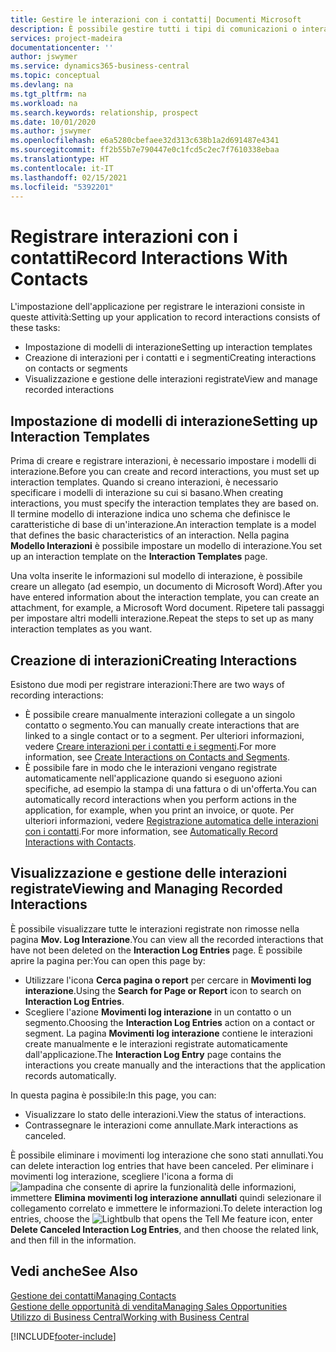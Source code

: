 ```yaml
---
title: Gestire le interazioni con i contatti| Documenti Microsoft
description: È possibile gestire tutti i tipi di comunicazioni o interazioni che intercorrono tra la società e i contatti, ad esempio comunicazioni via lettera, fax, e-mail, telefono, riunioni e così via.
services: project-madeira
documentationcenter: ''
author: jswymer
ms.service: dynamics365-business-central
ms.topic: conceptual
ms.devlang: na
ms.tgt_pltfrm: na
ms.workload: na
ms.search.keywords: relationship, prospect
ms.date: 10/01/2020
ms.author: jswymer
ms.openlocfilehash: e6a5280cbefaee32d313c638b1a2d691487e4341
ms.sourcegitcommit: ff2b55b7e790447e0c1fcd5c2ec7f7610338ebaa
ms.translationtype: HT
ms.contentlocale: it-IT
ms.lasthandoff: 02/15/2021
ms.locfileid: "5392201"
---
```

# <a name="record-interactions-with-contacts"></a><span data-ttu-id="38614-103">Registrare interazioni con i contatti</span><span class="sxs-lookup"><span data-stu-id="38614-103">Record Interactions With Contacts</span></span>
<span data-ttu-id="38614-104">L'impostazione dell'applicazione per registrare le interazioni consiste in queste attività:</span><span class="sxs-lookup"><span data-stu-id="38614-104">Setting up your application to record interactions consists of these tasks:</span></span>

* <span data-ttu-id="38614-105">Impostazione di modelli di interazione</span><span class="sxs-lookup"><span data-stu-id="38614-105">Setting up interaction templates</span></span>  
* <span data-ttu-id="38614-106">Creazione di interazioni per i contatti e i segmenti</span><span class="sxs-lookup"><span data-stu-id="38614-106">Creating interactions on contacts or segments</span></span>  
* <span data-ttu-id="38614-107">Visualizzazione e gestione delle interazioni registrate</span><span class="sxs-lookup"><span data-stu-id="38614-107">View and manage recorded interactions</span></span>  

##  <a name="setting-up-interaction-templates"></a><span data-ttu-id="38614-108">Impostazione di modelli di interazione</span><span class="sxs-lookup"><span data-stu-id="38614-108">Setting up Interaction Templates</span></span>
<span data-ttu-id="38614-109">Prima di creare e registrare interazioni, è necessario impostare i modelli di interazione.</span><span class="sxs-lookup"><span data-stu-id="38614-109">Before you can create and record interactions, you must set up interaction templates.</span></span> <span data-ttu-id="38614-110">Quando si creano interazioni, è necessario specificare i modelli di interazione su cui si basano.</span><span class="sxs-lookup"><span data-stu-id="38614-110">When creating interactions, you must specify the interaction templates they are based on.</span></span> <span data-ttu-id="38614-111">Il termine modello di interazione indica uno schema che definisce le caratteristiche di base di un'interazione.</span><span class="sxs-lookup"><span data-stu-id="38614-111">An interaction template is a model that defines the basic characteristics of an interaction.</span></span>
<span data-ttu-id="38614-112">Nella pagina **Modello Interazioni** è possibile impostare un modello di interazione.</span><span class="sxs-lookup"><span data-stu-id="38614-112">You set up an interaction template on the **Interaction Templates** page.</span></span>

<span data-ttu-id="38614-113">Una volta inserite le informazioni sul modello di interazione, è possibile creare un allegato (ad esempio, un documento di Microsoft Word).</span><span class="sxs-lookup"><span data-stu-id="38614-113">After you have entered information about the interaction template, you can create an attachment, for example, a Microsoft Word document.</span></span> <span data-ttu-id="38614-114">Ripetere tali passaggi per impostare altri modelli interazione.</span><span class="sxs-lookup"><span data-stu-id="38614-114">Repeat the steps to set up as many interaction templates as you want.</span></span>  

## <a name="creating-interactions"></a><span data-ttu-id="38614-115">Creazione di interazioni</span><span class="sxs-lookup"><span data-stu-id="38614-115">Creating Interactions</span></span>
<span data-ttu-id="38614-116">Esistono due modi per registrare interazioni:</span><span class="sxs-lookup"><span data-stu-id="38614-116">There are two ways of recording interactions:</span></span>

* <span data-ttu-id="38614-117">È possibile creare manualmente interazioni collegate a un singolo contatto o segmento.</span><span class="sxs-lookup"><span data-stu-id="38614-117">You can manually create interactions that are linked to a single contact or to a segment.</span></span> <span data-ttu-id="38614-118">Per ulteriori informazioni, vedere [Creare interazioni per i contatti e i segmenti](marketing-how-create-interactions.md).</span><span class="sxs-lookup"><span data-stu-id="38614-118">For more information, see [Create Interactions on Contacts and Segments](marketing-how-create-interactions.md).</span></span>  
* <span data-ttu-id="38614-119">È possibile fare in modo che le interazioni vengano registrate automaticamente nell'applicazione quando si eseguono azioni specifiche, ad esempio la stampa di una fattura o di un'offerta.</span><span class="sxs-lookup"><span data-stu-id="38614-119">You can automatically record interactions when you perform actions in the application, for example, when you print an invoice, or quote.</span></span> <span data-ttu-id="38614-120">Per ulteriori informazioni, vedere [Registrazione automatica delle interazioni con i contatti](marketing-auto-record-interactions.md).</span><span class="sxs-lookup"><span data-stu-id="38614-120">For more information, see [Automatically Record Interactions with Contacts](marketing-auto-record-interactions.md).</span></span>

## <a name="viewing-and-managing-recorded-interactions"></a><span data-ttu-id="38614-121">Visualizzazione e gestione delle interazioni registrate</span><span class="sxs-lookup"><span data-stu-id="38614-121">Viewing and Managing Recorded Interactions</span></span>
<span data-ttu-id="38614-122">È possibile visualizzare tutte le interazioni registrate non rimosse nella pagina **Mov. Log Interazione**.</span><span class="sxs-lookup"><span data-stu-id="38614-122">You can view all the recorded interactions that have not been deleted on the **Interaction Log Entries** page.</span></span> <span data-ttu-id="38614-123">È possibile aprire la pagina per:</span><span class="sxs-lookup"><span data-stu-id="38614-123">You can open this page by:</span></span>

* <span data-ttu-id="38614-124">Utilizzare l'icona **Cerca pagina o report** per cercare in **Movimenti log interazione**.</span><span class="sxs-lookup"><span data-stu-id="38614-124">Using the **Search for Page or Report** icon to search on **Interaction Log Entries**.</span></span>
* <span data-ttu-id="38614-125">Scegliere l'azione **Movimenti log interazione** in un contatto o un segmento.</span><span class="sxs-lookup"><span data-stu-id="38614-125">Choosing the **Interaction Log Entries** action on a contact or segment.</span></span>
  <span data-ttu-id="38614-126">La pagina **Movimenti log interazione** contiene le interazioni create manualmente e le interazioni registrate automaticamente dall'applicazione.</span><span class="sxs-lookup"><span data-stu-id="38614-126">The **Interaction Log Entry** page contains the interactions you create manually and the interactions that the application records automatically.</span></span>

<span data-ttu-id="38614-127">In questa pagina è possibile:</span><span class="sxs-lookup"><span data-stu-id="38614-127">In this page, you can:</span></span>

* <span data-ttu-id="38614-128">Visualizzare lo stato delle interazioni.</span><span class="sxs-lookup"><span data-stu-id="38614-128">View the status of interactions.</span></span>
* <span data-ttu-id="38614-129">Contrassegnare le interazioni come annullate.</span><span class="sxs-lookup"><span data-stu-id="38614-129">Mark interactions as canceled.</span></span>

<span data-ttu-id="38614-130">È possibile eliminare i movimenti log interazione che sono stati annullati.</span><span class="sxs-lookup"><span data-stu-id="38614-130">You can delete interaction log entries that have been canceled.</span></span> <span data-ttu-id="38614-131">Per eliminare i movimenti log interazione, scegliere l'icona a forma di ![lampadina che consente di aprire la funzionalità delle informazioni](media/ui-search/search_small.png "Informazioni sull'operazione che si desidera eseguire"), immettere **Elimina movimenti log interazione annullati** quindi selezionare il collegamento correlato e immettere le informazioni.</span><span class="sxs-lookup"><span data-stu-id="38614-131">To delete interaction log entries, choose the ![Lightbulb that opens the Tell Me feature](media/ui-search/search_small.png "Tell me what you want to do") icon, enter **Delete Canceled Interaction Log Entries**, and then choose the related link, and then fill in the information.</span></span>

## <a name="see-also"></a><span data-ttu-id="38614-132">Vedi anche</span><span class="sxs-lookup"><span data-stu-id="38614-132">See Also</span></span>
[<span data-ttu-id="38614-133">Gestione dei contatti</span><span class="sxs-lookup"><span data-stu-id="38614-133">Managing Contacts</span></span>](marketing-contacts.md)  
[<span data-ttu-id="38614-134">Gestione delle opportunità di vendita</span><span class="sxs-lookup"><span data-stu-id="38614-134">Managing Sales Opportunities</span></span>](marketing-manage-sales-opportunities.md)  
[<span data-ttu-id="38614-135">Utilizzo di Business Central</span><span class="sxs-lookup"><span data-stu-id="38614-135">Working with Business Central</span></span>](ui-work-product.md)  


[!INCLUDE[footer-include](includes/footer-banner.md)]